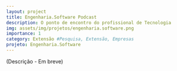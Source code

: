 ```yaml
---
layout: project
title: Engenharia.Software Podcast
description: O ponto de encontro do profissional de Tecnologia
img: assets/img/projetos/engenharia.software.png
importance: 1
category: Extensão #Pesquisa, Extensão, Empresas
projeto: Engenharia.Software
---
```


(Descrição - Em breve)

